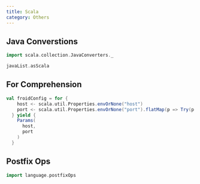 ```yaml
---
title: Scala
category: Others
---
```


## Java Converstions

```Scala
import scala.collection.JavaConverters._

javaList.asScala
```

## For Comprehension

```Scala
val froidConfig = for {
    host <- scala.util.Properties.envOrNone("host")
    port <- scala.util.Properties.envOrNone("port").flatMap(p => Try(p.toInt).toOption)
  } yield {
    Params(
      host,
      port
    )
  }
```

## Postfix Ops

```Scala
import language.postfixOps
```